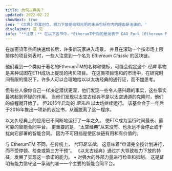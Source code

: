 ```yaml
---
title: 为何古典类？
updated: 2022-02-22
showNext: true
seo: '《古典》将其创立、权力下放使命和光明的未来包括在内的理由是法律的。'
disclaimer: 意 见
info: "**注意：** 在以下各节中，*EtherumTM*指的是发表于 DAO Fork [Ethereum Foundation](https://eferum)。 rg) Mainnet Chain，不要与Ethereum *protocol*混淆，因为它使用了许多区块链项目，包括Ethereum Classic"
---
```


在加密货币空间快速增长后，许多新玩家进入场景， 并且在滚动一个按市场上限排序的项目列表时，一些人注意到一个名为 _Ethereum Classic_ 的区块链。

他们看到一个类似于著名的EtherumTM的名称和徽标，可能会假定这个 _经典_ 事物是某种试图在ETH成功上提现的拷贝项目。 在这类项目饱和的市场中，在研究时间有限的情况下，许多人可以合理地给以以太坊经典的通行证，而不加思考。

但有些人像你自己一样决定潜伏更深，他们发现一些令人感兴趣的事实，这些事实最初起到怀疑的作用。 当他们发现以太空古经典不是以太空通道的克隆时，他们的旅程就开始了。 但2015年启动的 *原先的* 以太坊继续运行。 该基金会于一年后于2016年推出一项新的议定书，从而脱离了这一程序。

以太久经典上的应用已不间断地运行了一年之久。 使ETC成为运行时间最长、最可靠的智能合同平台。 更重要的是，“太空经典”从来没有、也永远不会停止或干扰向它部署的智能合同。 因为不可阻挡是使区块链有用和有价值的。

与 EtherumTM 不同，在传统上， _代码是法律_。 这意味着“申请完全按计划进行，而不受停顿、检查或第三方干预”。 《以太古经典》通过扩大导致权力下放的特征，发展了实现这一承诺的能力。 • 对强大的外部力量进行检查和抵制。 这是证明有能力信守这一承诺的唯一一个主要的智能合同平台。
